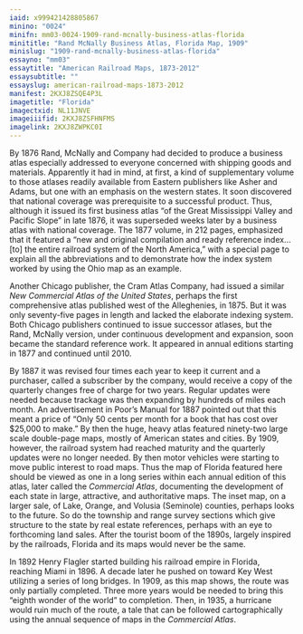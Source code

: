 ```yaml
---
iaid: x999421428805867
minino: "0024"
minifn: mm03-0024-1909-rand-mcnally-business-atlas-florida
minititle: "Rand McNally Business Atlas, Florida Map, 1909"
minislug: "1909-rand-mcnally-business-atlas-florida"
essayno: "mm03"
essaytitle: "American Railroad Maps, 1873-2012"
essaysubtitle: ""
essayslug: american-railroad-maps-1873-2012
manifest: 2KXJ8ZSQE4P3L
imagetitle: "Florida"
imagectxid: NL11JNVE
imageiiifid: 2KXJ8ZSFHNFMS
imagelink: 2KXJ8ZWPKC0I
---
```


By 1876 Rand, McNally and Company had decided to produce a business atlas especially addressed to everyone concerned with shipping goods and materials. Apparently it had in mind, at first, a kind of supplementary volume to those atlases readily available from Eastern publishers like Asher and Adams, but one with an emphasis on the western states. It soon discovered that national coverage was prerequisite to a successful product. Thus, although it issued its first business atlas “of the Great Mississippi Valley and Pacific Slope” in late 1876, it was superseded weeks later by a business atlas with national coverage. The 1877 volume, in 212 pages, emphasized that it featured a “new and original compilation and ready reference index...\[to\] the entire railroad system of the North America,” with a special page to explain all the abbreviations and to demonstrate how the index system worked by using the Ohio map as an example.

Another Chicago publisher, the Cram Atlas Company, had issued a similar _New Commercial Atlas of the United States_, perhaps the first comprehensive atlas published west of the Alleghenies, in 1875. But it was only seventy-five pages in length and lacked the elaborate indexing system. Both Chicago publishers continued to issue successor atlases, but the Rand, McNally version, under continuous development and expansion, soon became the standard reference work. It appeared in annual editions starting in 1877 and continued until 2010.

By 1887 it was revised four times each year to keep it current and a purchaser, called a subscriber by the company, would receive a copy of the quarterly changes free of charge for two years. Regular updates were needed because trackage was then expanding by hundreds of miles each month. An advertisement in Poorʼs Manual for 1887 pointed out that this meant a price of “Only 50 cents per month for a book that has cost over $25,000 to make.” By then the huge, heavy atlas featured ninety-two large scale double-page maps, mostly of American states and cities. By 1909, however, the railroad system had reached maturity and the quarterly updates were no longer needed. By then motor vehicles were starting to move public interest to road maps. Thus the map of Florida featured here should be viewed as one in a long series within each annual edition of this atlas, later called the _Commercial Atlas_, documenting the development of each state in large, attractive, and authoritative maps. The inset map, on a larger sale, of Lake, Orange, and Volusia (Seminole) counties, perhaps looks to the future. So do the township and range survey sections which give structure to the state by real estate references, perhaps with an eye to forthcoming land sales. After the tourist boom of the 1890s, largely inspired by the railroads, Florida and its maps would never be the same.

In 1892 Henry Flagler started building his railroad empire in Florida, reaching Miami in 1896. A decade later he pushed on toward Key West utilizing a series of long bridges. In 1909, as this map shows, the route was only partially completed. Three more years would be needed to bring this “eighth wonder of the world” to completion. Then, in 1935, a hurricane would ruin much of the route, a tale that can be followed cartographically using the annual sequence of maps in the _Commercial Atlas_.
